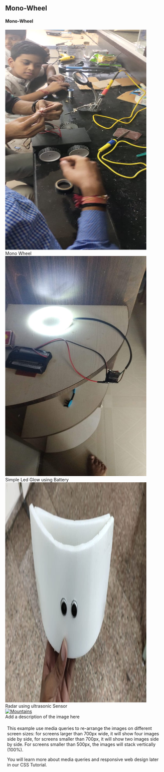 
<!DOCTYPE html>
<html>
<head>
</head>
<body>

<h2>Mono-Wheel</h2>
<h4>Mono-Wheel</h4>

<div class="responsive">
  <div class="gallery">
    <a target="_blank" href="https://github.com/edugyangroup/Iot-Projects/blob/main/WhatsApp%20Image%202021-05-07%20at%2012.47.13%20AM%20(2).jpeg">
      <img src="https://github.com/edugyangroup/Iot-Projects/blob/main/WhatsApp%20Image%202021-05-07%20at%2012.47.13%20AM%20(2).jpeg" alt="Cinque Terre" width="450" height="700">
    </a>
    <div class="desc">Mono Wheel</div>
  </div>
</div>


<div class="responsive">
  <div class="gallery">
    <a target="_blank" href="https://github.com/edugyangroup/Iot-Projects/blob/main/WhatsApp%20Image%202021-05-07%20at%2012.47.13%20AM%20(4).jpeg">
      <img src="https://github.com/edugyangroup/Iot-Projects/blob/main/WhatsApp%20Image%202021-05-07%20at%2012.47.13%20AM%20(4).jpeg" alt="Forest" width="450" height="700">
    </a>
    <div class="desc">Simple Led Glow using Battery</div>
  </div>
</div>

<div class="responsive">
  <div class="gallery">
    <a target="_blank" href="https://github.com/edugyangroup/Iot-Projects/blob/main/WhatsApp%20Image%202021-05-07%20at%2012.47.13%20AM%20(5).jpeg">
      <img src="https://github.com/edugyangroup/Iot-Projects/blob/main/WhatsApp%20Image%202021-05-07%20at%2012.47.13%20AM%20(5).jpeg" alt="Northern Lights" width="450" height="700">
    </a>
    <div class="desc">Radar using ultrasonic Sensor</div>
  </div>
</div>

<div class="responsive">
  <div class="gallery">
    <a target="_blank" href="img_mountains.jpg">
      <img src="img_mountains.jpg" alt="Mountains" width="600" height="400">
    </a>
    <div class="desc">Add a description of the image here</div>
  </div>
</div>

<div class="clearfix"></div>

<div style="padding:6px;">
  <p>This example use media queries to re-arrange the images on different screen sizes: for screens larger than 700px wide, it will show four images side by side, for screens smaller than 700px, it will show two images side by side. For screens smaller than 500px, the images will stack vertically (100%).</p>
  <p>You will learn more about media queries and responsive web design later in our CSS Tutorial.</p>
</div>

</body>
</html>
